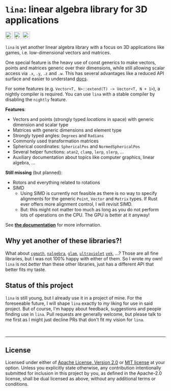 # `lina`: linear algebra library for 3D applications

[<img alt="CI status of main" src="https://img.shields.io/github/actions/workflow/status/LukasKalbertodt/lina/ci.yml?branch=main&label=CI&logo=github&logoColor=white&style=for-the-badge" height="23">](https://github.com/LukasKalbertodt/lina/actions/workflows/ci.yml)
[<img alt="Crates.io Version" src="https://img.shields.io/crates/v/lina?logo=rust&style=for-the-badge" height="23">](https://crates.io/crates/lina)
[<img alt="docs.rs" src="https://img.shields.io/crates/v/lina?color=blue&label=docs&style=for-the-badge" height="23">](https://docs.rs/lina)


`lina` is yet another linear algebra library with a focus on 3D applications
like games, i.e. low-dimensional vectors and matrices.

One special feature is the heavy use of const generics to make vectors, points
and matrices generic over their dimensions, while still allowing scalar access
via `.x`, `.y`, `.z` and `.w`. This has several advantages like a reduced API
surface and easier to understand [docs](https://docs.rs/lina).

For some features (e.g. `Vector<T, N>::extend(T) -> Vector<T, N + 1>`), a nightly compiler is required.
You can use `lina` with a stable compiler by disabling the `nightly` feature.

**Features**:

- Vectors and points (strongly typed *locations* in space) with generic dimension and scalar type
- Matrices with generic dimensions and element type
- Strongly typed angles: `Degrees` and `Radians`
- Commonly used transformation matrices
- Spherical coordinates: `SphericalPos` and `NormedSphericalPos`
- Several helper functions: `atan2`, `clamp`, `lerp`, `slerp`, ...
- Auxiliary documentation about topics like computer graphics, linear algebra, ...

**Still missing** (but planned):

- Rotors and everything related to rotations
- SIMD
    - Using SIMD is currently not feasible as there is no way to specify
      alignments for the generic `Point`, `Vector` and `Matrix` types. If Rust
      ever offers more alignment control, I will revisit SIMD.
    - But: this might not matter too much as long as you do not perform lots of
      operations on the CPU. The GPU is better at it anyway!


See [**the documentation**](https://docs.rs/lina) for more information.


## Why yet another of these libraries?!

What about
[`cgmath`](https://crates.io/crates/cgmath),
[`nalgebra`](https://nalgebra.org/),
[`glam`](https://crates.io/crates/glam/),
[`ultraviolet`](https://crates.io/crates/ultraviolet)
[`vek`](https://crates.io/crates/vek), ...?
Those are all fine libraries, but I was not 100% happy with either of them.
So I wrote my own!
`lina` is not *better* than these other libraries, just has a different API that better fits my taste.


## Status of this project

`lina` is still young, but I already use it in a project of mine.
For the foreseeable future, I will shape `lina` exactly to *my* liking for use in said project.
But of course, I'm happy about feedback, suggestions and people finding use in `lina`.
Pull requests are generally welcome, but please talk to me first as I might just decline PRs that don't fit my vision for `lina`.


<br />

---

## License

Licensed under either of <a href="LICENSE-APACHE">Apache License, Version
2.0</a> or <a href="LICENSE-MIT">MIT license</a> at your option.
Unless you explicitly state otherwise, any contribution intentionally submitted
for inclusion in this project by you, as defined in the Apache-2.0 license,
shall be dual licensed as above, without any additional terms or conditions.
